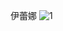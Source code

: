 伊蕾娜
![1](https://cdn.jsdelivr.net/gh/shadowgarden1314/imagegeren@main/26DFFA4DD69200C19F1E1DB1BAC535A1.jpg)
